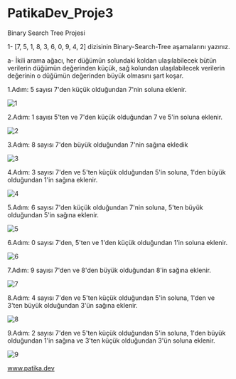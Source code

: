 # PatikaDev_Proje3
Binary Search Tree Projesi

1- [7, 5, 1, 8, 3, 6, 0, 9, 4, 2] dizisinin Binary-Search-Tree aşamalarını yazınız.

a- İkili arama ağacı, her düğümün solundaki koldan ulaşılabilecek bütün verilerin düğümün değerinden küçük, sağ kolundan ulaşılabilecek verilerin değerinin o düğümün değerinden büyük olmasını şart koşar.

1.Adım: 5 sayısı 7'den küçük olduğundan 7'nin soluna eklenir.

![1](https://user-images.githubusercontent.com/116014855/198170247-56f18095-50f1-4838-a00a-894f1849e62c.png)

2.Adım: 1 sayısı 5'ten ve 7'den küçük olduğundan 7 ve 5'in soluna eklenir.

![2](https://user-images.githubusercontent.com/116014855/198170647-90a36fec-8cbe-4132-b48d-28b17acb8b87.png)

3.Adım: 8 sayısı 7'den büyük olduğundan 7'nin sağına ekledik

![3](https://user-images.githubusercontent.com/116014855/198171620-255dc0ae-4059-440a-b588-9539e1aa0314.png)

4.Adım: 3 sayısı 7'den ve 5'ten küçük olduğundan 5'in soluna, 1'den büyük olduğundan 1'in sağına eklenir.

![4](https://user-images.githubusercontent.com/116014855/198171695-1fd696ed-47fa-453f-b56b-66e535c85b92.png)

5.Adım: 6 sayısı 7'den küçük olduğundan 7'nin soluna, 5'ten büyük olduğundan 5'in sağına eklenir.

![5](https://user-images.githubusercontent.com/116014855/198172110-84fa7941-4de7-4b41-b499-f264ca82730e.png)

6.Adım: 0 sayısı 7'den, 5'ten ve 1'den küçük olduğundan 1'in soluna eklenir.

![6](https://user-images.githubusercontent.com/116014855/198172417-6c727ab1-ea78-4988-9c91-ae33ee57eb41.png)

7.Adım: 9 sayısı 7'den ve 8'den büyük olduğundan 8'in sağına eklenir.

![7](https://user-images.githubusercontent.com/116014855/198173375-964efc6d-cca4-442f-aad4-4bcdc36f8ef4.png)

8.Adım: 4 sayısı 7'den ve 5'ten küçük olduğundan 5'in soluna, 1'den ve 3'ten büyük olduğundan 3'ün sağına eklenir.

![8](https://user-images.githubusercontent.com/116014855/198173501-e22d7fed-8cde-405d-9e2b-afc8249a8348.png)

9.Adım: 2 sayısı 7'den ve 5'ten küçük olduğundan 5'in soluna, 1'den büyük olduğundan 1'in sağına ve 3'ten küçük olduğundan 3'ün soluna eklenir.

![9](https://user-images.githubusercontent.com/116014855/198173617-aaaba673-79d0-4977-b5f6-5089bdb67995.png)


www.patika.dev









